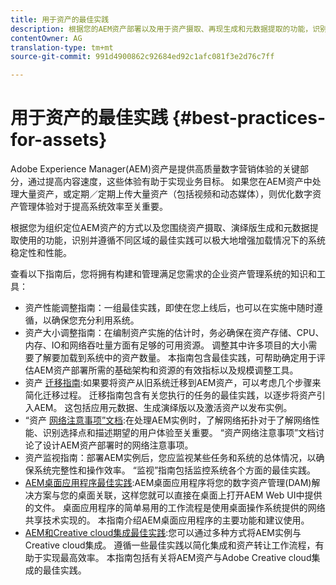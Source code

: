 ```yaml
---
title: 用于资产的最佳实践
description: 根据您的AEM资产部署以及用于资产摄取、再现生成和元数据提取的功能，识别并遵循不同区域的最佳实践可以极大地增强加载情况下的系统稳定性和性能。
contentOwner: AG
translation-type: tm+mt
source-git-commit: 991d4900862c92684ed92c1afc081f3e2d76c7ff

---
```



# 用于资产的最佳实践 {#best-practices-for-assets}

Adobe Experience Manager(AEM)资产是提供高质量数字营销体验的关键部分，通过提高内容速度，这些体验有助于实现业务目标。 如果您在AEM资产中处理大量资产，或定期／定期上传大量资产（包括视频和动态媒体），则优化数字资产管理体验对于提高系统效率至关重要。

根据您为组织定位AEM资产的方式以及您围绕资产摄取、演绎版生成和元数据提取使用的功能，识别并遵循不同区域的最佳实践可以极大地增强加载情况下的系统稳定性和性能。

查看以下指南后，您将拥有构建和管理满足您需求的企业资产管理系统的知识和工具：

* 资产性能调整指南：一组最佳实践，即使在您上线后，也可以在实施中随时遵循，以确保您充分利用系统。
* 资产大小调整指南：在编制资产实施的估计时，务必确保在资产存储、CPU、内存、IO和网络吞吐量方面有足够的可用资源。 调整其中许多项目的大小需要了解要加载到系统中的资产数量。 本指南包含最佳实践，可帮助确定用于评估AEM资产部署所需的基础架构和资源的有效指标以及规模调整工具。
* 资产 [迁移指南](/help/assets/assets-migration-guide.md):如果要将资产从旧系统迁移到AEM资产，可以考虑几个步骤来简化迁移过程。 迁移指南包含有关您执行的任务的最佳实践，以逐步将资产引入AEM。 这包括应用元数据、生成演绎版以及激活资产以发布实例。
* “资产 [网络注意事项”文档](/help/assets/assets-network-considerations.md):在处理AEM实例时，了解网络拓扑对于了解网络性能、识别选择点和描述期望的用户体验至关重要。 “资产网络注意事项”文档讨论了设计AEM资产部署时的网络注意事项。
* 资产监视指南：部署AEM实例后，您应监视某些任务和系统的总体情况，以确保系统完整性和操作效率。 “监视”指南包括监控系统各个方面的最佳实践。
* [AEM桌面应用程序最佳实践](https://helpx.adobe.com/experience-manager/desktop-app/aem-desktop-app-best-practices.html):AEM桌面应用程序将您的数字资产管理(DAM)解决方案与您的桌面关联，这样您就可以直接在桌面上打开AEM Web UI中提供的文件。 桌面应用程序的简单易用的工作流程是使用桌面操作系统提供的网络共享技术实现的。 本指南介绍AEM桌面应用程序的主要功能和建议使用。
* [AEM和Creative cloud集成最佳实践](/help/assets/aem-cc-integration-best-practices.md):您可以通过多种方式将AEM实例与Creative cloud集成。 遵循一些最佳实践以简化集成和资产转让工作流程，有助于实现最高效率。 本指南包括有关将AEM资产与Adobe Creative cloud集成的最佳实践。
